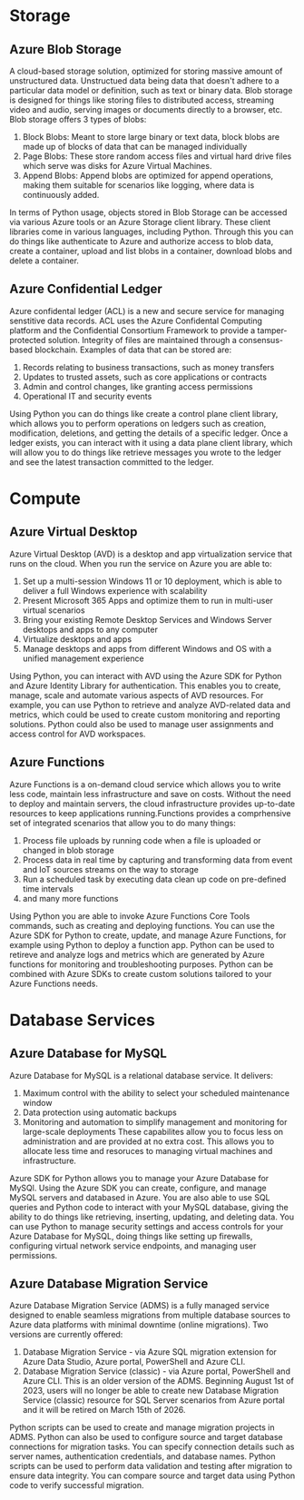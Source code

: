 # Storage
## Azure Blob Storage
A cloud-based storage solution, optimized for storing massive amount of unstructured data. Unstructued data being data that doesn't adhere to a particular data model or definition, such as text or binary data.
Blob storage is designed for things like storing files to distributed access, streaming video and audio, serving images or documents directly to a browser, etc. Blob storage offers 3 types of blobs:
1. Block Blobs: Meant to store large binary or text data, block blobs are made up of blocks of data that can be managed individually
2. Page Blobs: These store random access files and virtual hard drive files which serve was disks for Azure Virtual Machines.
3. Append Blobs: Append blobs are optimized for append operations, making them suitable for scenarios like logging, where data is continuously added.

In terms of Python usage, objects stored in Blob Storage can be accessed via various Azure tools or an Azure Storage client library. These client libraries come in various languages, including Python. Through this you can do things like authenticate to Azure and authorize access to blob data, create a container, upload and list blobs in a container, download blobs and delete a container. 

## Azure Confidential Ledger
Azure confidental ledger (ACL) is a new and secure service for managing senstitive data records. ACL uses the Azure Confidental Computing platform and the Confidential Consortium Framework to provide a tamper-protected solution. Integrity of files are maintained through a consensus-based blockchain.
Examples of data that can be stored are:
1. Records relating to business transactions, such as money transfers
2. Updates to trusted assets, such as core applications or contracts
3. Admin and control changes, like granting access permissions
4. Operational IT and security events

Using Python you can do things like create a control plane client library, which allows you to perform operations on ledgers such as creation, modification, deletions, and getting the details of a specific ledger. Once a ledger exists, you can interact with it using a data plane client library, which will allow you to do things like retrieve messages you wrote to the ledger and see the latest transaction committed to the ledger.

# Compute
## Azure Virtual Desktop
Azure Virtual Desktop (AVD) is a desktop and app virtualization service that runs on the cloud. When you run the service on Azure you are able to:
1. Set up a multi-session Windows 11 or 10 deployment, which is able to deliver a full Windows experience with scalability
2. Present Microsoft 365 Apps and optimize them to run in multi-user virtual scenarios
3. Bring your existing Remote Desktop Services and Windows Server desktops and apps to any computer
4. Virtualize desktops and apps
5. Manage desktops and apps from different Windows and OS with a unified management experience

Using Python, you can interact with AVD using the Azure SDK for Python and Azure Identity Library for authentication. This enables you to create, manage, scale and automate various aspects of AVD resources. For example, you can use Python to retrieve and analyze AVD-related data and metrics, which could be used to create custom monitoring and reporting solutions. Python could also be used to manage user assignments and access control for AVD workspaces.

## Azure Functions
Azure Functions is a on-demand cloud service which allows you to write less code, maintain less infrastructure and save on costs. Without the need to deploy and maintain servers, the cloud infrastructure provides up-to-date resources to keep applications running.Functions provides a comprhensive set of integrated scenarios that allow you to do many things:
1. Process file uploads by running code when a file is uploaded or changed in blob storage
2. Process data in real time by capturing and transforming data from event and IoT sources streams on the way to storage
3. Run a scheduled task by executing data clean up code on pre-defined time intervals
4. and many more functions

Using Python you are able to invoke Azure Functions Core Tools commands, such as creating and deploying functions. You can use the Azure SDK for Python to create, update, and manage Azure Functions, for example using Python to deploy a function app. Python can be used to retireve and analyze logs and metrics which are generated by Azure functions for monitoring and troubleshooting purposes. Python can be combined with Azure SDKs to create custom solutions tailored to your Azure Functions needs.

# Database Services
## Azure Database for MySQL
Azure Database for MySQL is a relational database service. It delivers:
1. Maximum control with the ability to select your scheduled maintenance window
2. Data protection using automatic backups
3. Monitoring and automation to simplify management and monitoring for large-scale deployments
These capabilites allow you to focus less on administration and are provided at no extra cost. This allows you to allocate less time and resoruces to managing virtual machines and infrastructure.

Azure SDK for Python allows you to manage your Azure Database for MySQl. Using the Azure SDK you can create, configure, and manage MySQL servers and databased in Azure. You are also able to use SQL queries and Python code to interact with your MySQL database, giving the ability to do things like retrieving, inserting, updating, and deleting data. You can use Python to manage security settings and access controls for your Azure Database for MySQL, doing things like setting up firewalls, configuring virtual network service endpoints, and managing user permissions.

## Azure Database Migration Service
Azure Database Migration Service (ADMS) is a fully managed service designed to enable seamless migrations from multiple database sources to Azure data platforms with minimal downtime (online migrations). Two versions are currently offered:
1. Database Migration Service - via Azure SQL migration extension for Azure Data Studio, Azure portal, PowerShell and Azure CLI.
2. Database Migration Service (classic) - via Azure portal, PowerShell and Azure CLI. This is an older version of the ADMS. Beginning August 1st of 2023, users will no longer be able to create new Database Migration Service (classic) resource for SQL Server scenarios from Azure portal and it will be retired on March 15th of 2026.

Python scripts can be used to create and manage migration projects in ADMS. Python can also be used to configure source and target database connections for migration tasks. You can specify connection details such as server names, authentication credentials, and database names. Python scripts can be used to perform data validation and testing after migration to ensure data integrity. You can compare source and target data using Python code to verify successful migration.
